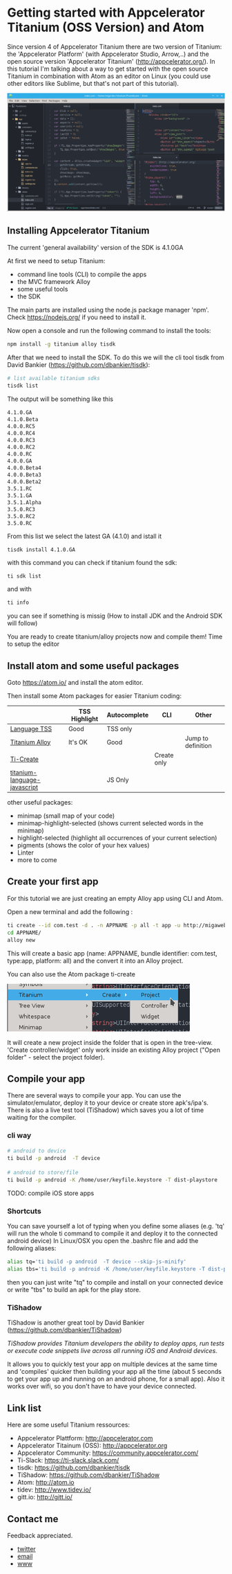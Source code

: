 # Getting started with Appcelerator Titanium (OSS Version) and Atom

Since version 4 of Appcelerator Titanium there are two version of Titanium: the 'Appcelerator Platform' (with Appcelerator Studio, Arrow,..) and the open source version 'Appcelerator Titanium' (http://appcelerator.org/).
In this tutorial I'm talking about a way to get started with the open source Titanium in combination with Atom as an editor on Linux (you could use other editors like Sublime, but that's not part of this tutorial).

![main view](images/main_view.png)

## Installing Appcelerator Titanium

The current 'general availability' version of the SDK is 4.1.0GA

At first we need to setup Titanium:
* command line tools (CLI) to compile the apps
* the MVC framework Alloy
* some useful tools
* the SDK

The main parts are installed using the node.js package manager 'npm'. Check https://nodejs.org/ if you need to install it.

Now open a console and run the following command to install the tools:

~~~ bash
npm install -g titanium alloy tisdk
~~~

After that we need to install the SDK. To do this we will the cli tool tisdk from David Bankier (https://github.com/dbankier/tisdk):

~~~bash
# list available titanium sdks
tisdk list
~~~

The output will be something like this

~~~
4.1.0.GA
4.1.0.Beta
4.0.0.RC5
4.0.0.RC4
4.0.0.RC3
4.0.0.RC2
4.0.0.RC
4.0.0.GA
4.0.0.Beta4
4.0.0.Beta3
4.0.0.Beta2
3.5.1.RC
3.5.1.GA
3.5.1.Alpha
3.5.0.RC3
3.5.0.RC2
3.5.0.RC
~~~

From this list we select the latest GA (4.1.0) and istall it

~~~
tisdk install 4.1.0.GA
~~~

with this command you can check if titanium found the sdk:
~~~bash
ti sdk list
~~~

and with
~~~bash
ti info
~~~
you can see if something is missig (How to install JDK and the Android SDK will follow)


You are ready to create titanium/alloy projects now and compile them! Time to setup the editor

## Install atom and some useful packages

Goto https://atom.io/ and install the atom editor.

Then install some Atom packages for easier Titanium coding:

|                              	| TSS Highlight 	| Autocomplete 	| CLI         	| Other              	|
|------------------------------	|---------------	|--------------	|-------------	|--------------------	|
| [Language TSS](https://atom.io/packages/language-tss)                 	| Good          	| TSS only     	|             	|                    	|
| [Titanium Alloy](https://atom.io/packages/titanium-alloy)               	| It's OK           	| Good         	|             	| Jump to definition 	|
| [Ti-Create](https://atom.io/packages/ti-create)                    	|               	|              	| Create only 	|                    	|
| [titanium-language-javascript](https://atom.io/packages/titanium-language-javascript) 	|               	| JS Only      	|             	|                    	|

other useful packages:
* minimap (small map of your code)
* minimap-highlight-selected (shows current selected words in the minimap)
* highlight-selected (highlight all occurrences of your current selection)
* pigments (shows the color of your hex values)
* Linter
* more to come

## Create your first app

For this tutorial we are just creating an empty Alloy app using CLI and Atom.

Open a new terminal and add the following :
~~~bash
ti create --id com.test -d . -n APPNAME -p all -t app -u http://migaweb.de
cd APPNAME/
alloy new
~~~

This will create a basic app (name: APPNAME, bundle identifier: com.test, type:app, platform: all) and the convert it into an Alloy project.

You can also use the Atom package ti-create

![main view](images/ti_create.png)

It will create a new project inside the folder that is open in the tree-view. 'Create controller/widget' only work inside an existing Alloy project ("Open folder" - select the project folder).

## Compile your app

There are several ways to compile your app. You can use the simulator/emulator, deploy it to your device or create store apk's/ipa's. There is also a live test tool (TiShadow) which saves you a lot of time waiting for the compiler.

### cli way


~~~bash
# android to device
ti build -p android  -T device

# android to store/file
ti build -p android -K /home/user/keyfile.keystore -T dist-playstore
~~~

TODO: compile iOS store apps

### Shortcuts

You can save yourself a lot of typing when you define some aliases (e.g. 'tq' will run the whole ti command to compile it and deploy it to the connected android device)
In Linux/OSX you open the .bashrc file and add the following aliases:

~~~bash
alias tq='ti build -p android  -T device --skip-js-minify'
alias tbs='ti build -p android -K /home/user/keyfile.keystore -T dist-playstore'
~~~
then you can just write "tq" to compile and install on your connected device or write "tbs" to build an apk for the play store.

### TiShadow

TiShadow is another great tool by David Bankier (https://github.com/dbankier/TiShadow)

_TiShadow provides Titanium developers the ability to deploy apps, run tests or execute code snippets live across all running iOS and Android devices._

It allows you to quickly test your app on multiple devices at the same time and 'compiles' quicker then building your app all the time (about 5 seconds to get your app up and running on an android phone, for a small app). Also it works over wifi, so you don't have to have your device connected.


## Link list

Here are some useful Titanium ressources:

* Appcelerator Plattform: http://appcelerator.com
* Appcelerator Titainum (OSS): http://appcelerator.org
* Appcelerator Community: https://community.appcelerator.com/
* Ti-Slack: https://ti-slack.slack.com/
* tisdk: https://github.com/dbankier/tisdk
* TiShadow: https://github.com/dbankier/TiShadow
* Atom: http://atom.io
* tidev: http://www.tidev.io/
* gitt.io: http://gitt.io/

## Contact me

Feedback appreciated.

* [twitter](http://twitter.com/michaelgangolf)
* [email](mailto:miga@migaweb.de)
* [www](http://www.migaweb.de)
